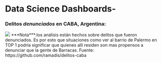 # Data Science Dashboards-


### Delitos ***denunciados*** en CABA, Argentina:
<img src="https://media3.giphy.com/media/61Vn3cpxYkJAzsiqNb/giphy.gif?cid=790b76111bd15f95e9a25abf592fb270e26cc12332216e3e&rid=giphy.gif&ct=g"/>
***Nota***:los análisis están hechos sobre delitos que fueron denunciados. Es por esto que situaciones como ver al barrio de Palermo en TOP 1 podría significar que quienes allí residen son mas propensos a denunciar que la gente de Barracas.
Fuente: https://github.com/ramadis/delitos-caba
